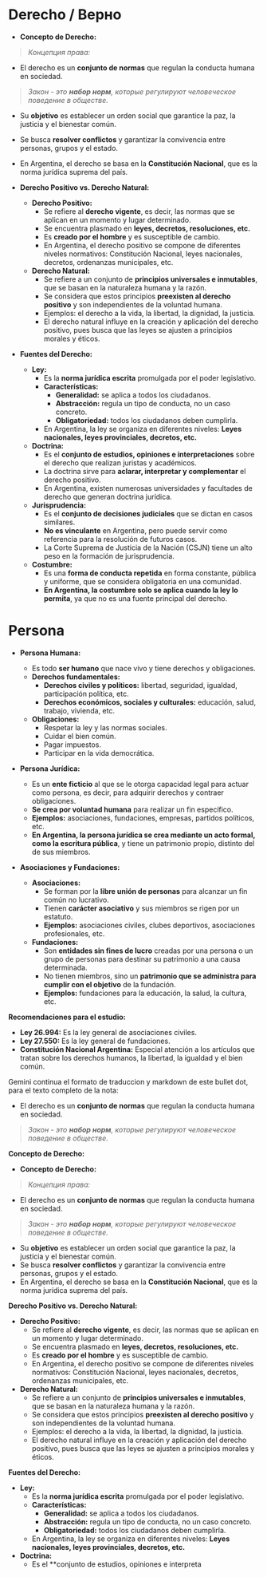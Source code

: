 # Derecho / Верно

* **Concepto de Derecho:**
>*Концепция права:*

  * El derecho es un **conjunto de normas** que regulan la conducta humana en sociedad. 
>*Закон - это **набор норм**, которые регулируют человеческое поведение в обществе.*

  * Su **objetivo** es establecer un orden social que garantice la paz, la justicia y el bienestar común. 
  * Se busca **resolver conflictos** y garantizar la convivencia entre personas, grupos y el estado. 
  * En Argentina, el derecho se basa en la **Constitución Nacional**, que es la norma jurídica suprema del país. 

* **Derecho Positivo vs. Derecho Natural:**

  * **Derecho Positivo:**
    * Se refiere al **derecho vigente**, es decir, las normas que se aplican en un momento y lugar determinado.
    * Se encuentra plasmado en **leyes, decretos, resoluciones, etc.**
    * Es **creado por el hombre** y es susceptible de cambio.
    * En Argentina, el derecho positivo se compone de diferentes niveles normativos: Constitución Nacional, leyes nacionales, decretos, ordenanzas municipales, etc.
  * **Derecho Natural:**
    * Se refiere a un conjunto de **principios universales e inmutables**, que se basan en la naturaleza humana y la razón.
    * Se considera que estos principios **preexisten al derecho positivo** y son independientes de la voluntad humana.
    * Ejemplos: el derecho a la vida, la libertad, la dignidad, la justicia.
    * El derecho natural influye en la creación y aplicación del derecho positivo, pues busca que las leyes se ajusten a principios morales y éticos. 

* **Fuentes del Derecho:**

  * **Ley:**
    * Es la **norma jurídica escrita** promulgada por el poder legislativo. 
    * **Características:**
        * **Generalidad:** se aplica a todos los ciudadanos.
        * **Abstracción:** regula un tipo de conducta, no un caso concreto.
        * **Obligatoriedad:** todos los ciudadanos deben cumplirla.
    * En Argentina, la ley se organiza en diferentes niveles: **Leyes nacionales, leyes provinciales, decretos, etc.**
  * **Doctrina:**
    * Es el **conjunto de estudios, opiniones e interpretaciones** sobre el derecho que realizan juristas y académicos.
    * La doctrina sirve para **aclarar, interpretar y complementar** el derecho positivo.
    * En Argentina, existen numerosas universidades y facultades de derecho que generan doctrina jurídica.
  * **Jurisprudencia:**
    * Es el **conjunto de decisiones judiciales** que se dictan en casos similares.
    * **No es vinculante** en Argentina, pero puede servir como referencia para la resolución de futuros casos.
    * La Corte Suprema de Justicia de la Nación (CSJN) tiene un alto peso en la formación de jurisprudencia.
  * **Costumbre:**
    * Es una **forma de conducta repetida** en forma constante, pública y uniforme, que se considera obligatoria en una comunidad.
    * **En Argentina, la costumbre solo se aplica cuando la ley lo permita**, ya que no es una fuente principal del derecho.

# Persona

* **Persona Humana:**

  * Es todo **ser humano** que nace vivo y tiene derechos y obligaciones.
  * **Derechos fundamentales:**
    * **Derechos civiles y políticos:** libertad, seguridad, igualdad, participación política, etc.
    * **Derechos económicos, sociales y culturales:** educación, salud, trabajo, vivienda, etc.
  * **Obligaciones:**
    * Respetar la ley y las normas sociales.
    * Cuidar el bien común.
    * Pagar impuestos.
    * Participar en la vida democrática.

* **Persona Jurídica:**

  * Es un **ente ficticio** al que se le otorga capacidad legal para actuar como persona, es decir, para adquirir derechos y contraer obligaciones.
  * **Se crea por voluntad humana** para realizar un fin específico.
  * **Ejemplos:** asociaciones, fundaciones, empresas, partidos políticos, etc.
  * **En Argentina, la persona jurídica se crea mediante un acto formal, como la escritura pública**, y tiene un patrimonio propio, distinto del de sus miembros.

* **Asociaciones y Fundaciones:**

  * **Asociaciones:**
    * Se forman por la **libre unión de personas** para alcanzar un fin común no lucrativo.
    * Tienen **carácter asociativo** y sus miembros se rigen por un estatuto.
    * **Ejemplos:** asociaciones civiles, clubes deportivos, asociaciones profesionales, etc.
  * **Fundaciones:**
    * Son **entidades sin fines de lucro** creadas por una persona o un grupo de personas para destinar su patrimonio a una causa determinada.
    * No tienen miembros, sino un **patrimonio que se administra para cumplir con el objetivo** de la fundación.
    * **Ejemplos:** fundaciones para la educación, la salud, la cultura, etc.

**Recomendaciones para el estudio:**

* **Ley 26.994:**  Es la ley general de asociaciones civiles.
* **Ley 27.550:** Es la ley general de fundaciones.
* **Constitución Nacional Argentina:**  Especial atención a los artículos que tratan sobre los derechos humanos, la libertad, la igualdad y el bien común.

Gemini continua el formato de traduccion y markdown de este bullet dot, para el texto completo de la nota:
  * El derecho es un **conjunto de normas** que regulan la conducta humana en sociedad. 
>*Закон - это **набор норм**, которые регулируют человеческое поведение в обществе.*

**Concepto de Derecho:**

* **Concepto de Derecho:**
>*Концепция права:*

  * El derecho es un **conjunto de normas** que regulan la conducta humana en sociedad. 
>*Закон - это **набор норм**, которые регулируют человеческое поведение в обществе.*

  * Su **objetivo** es establecer un orden social que garantice la paz, la justicia y el bienestar común. 
  * Se busca **resolver conflictos** y garantizar la convivencia entre personas, grupos y el estado. 
  * En Argentina, el derecho se basa en la **Constitución Nacional**, que es la norma jurídica suprema del país. 

**Derecho Positivo vs. Derecho Natural:**

  * **Derecho Positivo:**
    * Se refiere al **derecho vigente**, es decir, las normas que se aplican en un momento y lugar determinado.
    * Se encuentra plasmado en **leyes, decretos, resoluciones, etc.**
    * Es **creado por el hombre** y es susceptible de cambio.
    * En Argentina, el derecho positivo se compone de diferentes niveles normativos: Constitución Nacional, leyes nacionales, decretos, ordenanzas municipales, etc.
  * **Derecho Natural:**
    * Se refiere a un conjunto de **principios universales e inmutables**, que se basan en la naturaleza humana y la razón.
    * Se considera que estos principios **preexisten al derecho positivo** y son independientes de la voluntad humana.
    * Ejemplos: el derecho a la vida, la libertad, la dignidad, la justicia.
    * El derecho natural influye en la creación y aplicación del derecho positivo, pues busca que las leyes se ajusten a principios morales y éticos. 

**Fuentes del Derecho:**

  * **Ley:**
    * Es la **norma jurídica escrita** promulgada por el poder legislativo. 
    * **Características:**
        * **Generalidad:** se aplica a todos los ciudadanos.
        * **Abstracción:** regula un tipo de conducta, no un caso concreto.
        * **Obligatoriedad:** todos los ciudadanos deben cumplirla.
    * En Argentina, la ley se organiza en diferentes niveles: **Leyes nacionales, leyes provinciales, decretos, etc.**
  * **Doctrina:**
    * Es el **conjunto de estudios, opiniones e interpreta